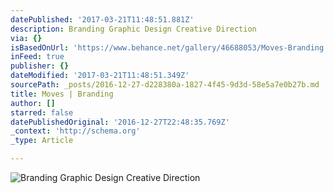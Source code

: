 ```yaml
---
datePublished: '2017-03-21T11:48:51.881Z'
description: Branding Graphic Design Creative Direction
via: {}
isBasedOnUrl: 'https://www.behance.net/gallery/46688053/Moves-Branding'
inFeed: true
publisher: {}
dateModified: '2017-03-21T11:48:51.349Z'
sourcePath: _posts/2016-12-27-d228380a-1827-4f45-9d3d-58e5a7e0b27b.md
title: Moves | Branding
author: []
starred: false
datePublishedOriginal: '2016-12-27T22:48:35.769Z'
_context: 'http://schema.org'
_type: Article

---
```

![Branding Graphic Design Creative Direction](https://the-grid-user-content.s3-us-west-2.amazonaws.com/89068380-4c9c-430d-afc1-cc48fc5f2fce.png)